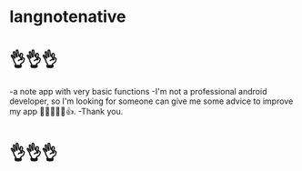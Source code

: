 # langnotenative
# 👌👌👌
  -a note app with very basic functions
  -I'm not a professional android developer, so I'm looking for someone can give me some advice to improve my app 🙏🙏🙏🙏🙏👍.
  -Thank you.
  
# 👌👌👌